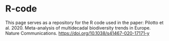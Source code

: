 # R-code

This page serves as a repository for the R code used in the paper: Pilotto et al. 2020. Meta-analysis of multidecadal biodiversity trends in Europe. Nature Communications. https://doi.org/10.1038/s41467-020-17171-y
